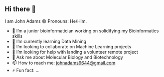## Hi there 👋

I am John Adams 😄 Pronouns: He/Him.

- 🔭 I’m  a junior bioinformatician working on solidifying my Bioinformatics skills
- 🌱 I’m currently learning Data Mining
- 👯 I’m looking to collaborate on Machine Learning projects
- 🤔 I’m looking for help with landing a volunteer remote project
- 💬 Ask me about Molecular Biology and Biotechnology
- 📫 How to reach me: johnadams9644@gmail.com
- ⚡ Fun fact: ...
